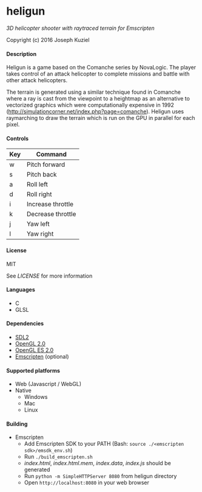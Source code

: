 # heligun
*3D helicopter shooter with raytraced terrain for Emscripten*

Copyright (c) 2016 Joseph Kuziel


#### Description

Heligun is a game based on the Comanche series by NovaLogic. The player takes control of an attack helicopter to complete missions and battle with other attack helicopters.

The terrain is generated using a similar technique found in Comanche where a ray is cast from the viewpoint to a heightmap as an alternative to vectorized graphics which were computationally expensive in 1992 (http://simulationcorner.net/index.php?page=comanche). Heligun uses raymarching to draw the terrain which is run on the GPU in parallel for each pixel.


#### Controls

|Key|Command|
|---|---|
|w|Pitch forward|
|s|Pitch back|
|a|Roll left|
|d|Roll right|
|i|Increase throttle|
|k|Decrease throttle|
|j|Yaw left|
|l|Yaw right|


#### License

MIT

See *LICENSE* for more information


#### Languages

* C
* GLSL


#### Dependencies

* [SDL2](http://www.libsdl.org)
* [OpenGL 2.0](http://docs.gl)
* [OpenGL ES 2.0](http://docs.gl)
* [Emscripten](http://www.emscripten.org) (optional)


#### Supported platforms

* Web (Javascript / WebGL)
* Native
    * Windows
    * Mac
    * Linux


#### Building

* Emscripten
    * Add Emscripten SDK to your PATH (Bash: `source ./<emscripten sdk>/emsdk_env.sh`)
    * Run `./build_emscripten.sh`
    * *index.html*, *index.html.mem*, *index.data*, *index.js* should be generated
    * Run `python -m SimpleHTTPServer 8080` from heligun directory
    * Open `http://localhost:8080` in your web browser
